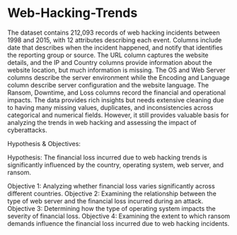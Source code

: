 # Web-Hacking-Trends
The dataset contains 212,093 records of web hacking incidents between 1998 and 2015, with 12 attributes describing each event. Columns include date that describes when the incident happened, and notify that identifies the reporting group or source. The URL column captures the website details, and the IP and Country columns provide information about the website location, but much information is missing. The OS and Web Server columns describe the server environment while the Encoding and Language column describe server configuration and the website language. The Ransom, Downtime, and Loss columns record the financial and operational impacts. The data provides rich insights but needs extensive cleaning due to having many missing values, duplicates, and inconsistencies across categorical and numerical fields. However, it still provides valuable basis for analyzing the trends in web hacking and assessing the impact of cyberattacks.

Hypothesis & Objectives:

Hypothesis: The financial loss incurred due to web hacking trends is significantly influenced by the country, operating system, web server, and ransom.

Objective 1: Analyzing whether financial loss varies significantly across different countries.
Objective 2: Examining the relationship between the type of web server and the financial loss incurred during an attack.
Objective 3: Determining how the type of operating system impacts the severity of financial loss.
Objective 4: Examining the extent to which ransom demands influence
the financial loss incurred due to web hacking incidents.
